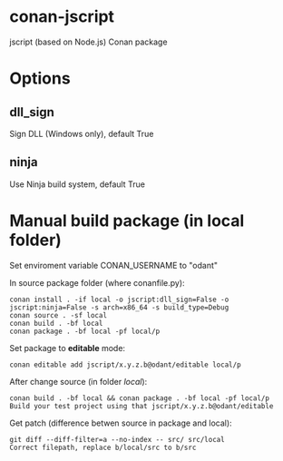 # conan-jscript
jscript (based on Node.js) Conan package

# Options

## dll_sign
Sign DLL (Windows only), default True

## ninja
Use Ninja build system, default True

# Manual build package (in local folder)
Set enviroment variable CONAN_USERNAME to "odant"

In source package folder (where conanfile.py):

    conan install . -if local -o jscript:dll_sign=False -o jscript:ninja=False -s arch=x86_64 -s build_type=Debug
    conan source . -sf local
    conan build . -bf local
    conan package . -bf local -pf local/p

Set package to **editable** mode:

    conan editable add jscript/x.y.z.b@odant/editable local/p

After change source (in folder *local*):

    conan build . -bf local && conan package . -bf local -pf local/p
    Build your test project using that jscript/x.y.z.b@odant/editable

Get patch (difference betwen source in package and local):

    git diff --diff-filter=a --no-index -- src/ src/local
    Correct filepath, replace b/local/src to b/src
